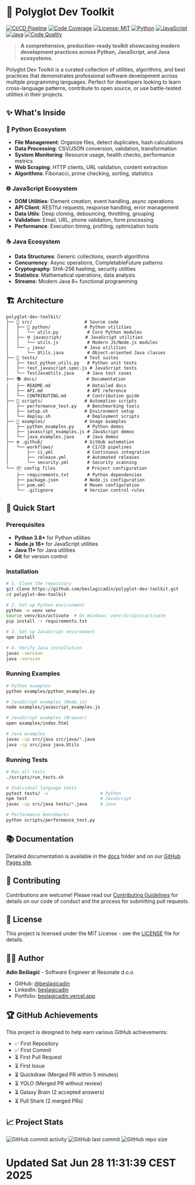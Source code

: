 # 🚀 Polyglot Dev Toolkit

[![CI/CD Pipeline](https://github.com/beslagicadin/polyglot-dev-toolkit/workflows/Continuous%20Integration/badge.svg)](https://github.com/beslagicadin/polyglot-dev-toolkit/actions)
[![Code Coverage](https://codecov.io/gh/beslagicadin/polyglot-dev-toolkit/branch/master/graph/badge.svg)](https://codecov.io/gh/beslagicadin/polyglot-dev-toolkit)
[![License: MIT](https://img.shields.io/badge/License-MIT-yellow.svg)](https://opensource.org/licenses/MIT)
[![Python](https://img.shields.io/badge/Python-3.8%2B-blue)](https://www.python.org/)
[![JavaScript](https://img.shields.io/badge/JavaScript-ES6%2B-yellow)](https://developer.mozilla.org/en-US/docs/Web/JavaScript)
[![Java](https://img.shields.io/badge/Java-11%2B-red)](https://openjdk.java.net/)
[![Code Quality](https://api.codeclimate.com/v1/badges/placeholder/maintainability)](https://codeclimate.com/github/beslagicadin/polyglot-dev-toolkit/maintainability)

> **A comprehensive, production-ready toolkit showcasing modern development practices across Python, JavaScript, and Java ecosystems.**

Polyglot Dev Toolkit is a curated collection of utilities, algorithms, and best practices that demonstrates professional software development across multiple programming languages. Perfect for developers looking to learn cross-language patterns, contribute to open source, or use battle-tested utilities in their projects.

## ✨ What's Inside

### 🐍 Python Ecosystem
- **File Management**: Organize files, detect duplicates, hash calculations
- **Data Processing**: CSV/JSON conversion, validation, transformation
- **System Monitoring**: Resource usage, health checks, performance metrics
- **Web Scraping**: HTTP clients, URL validation, content extraction
- **Algorithms**: Fibonacci, prime checking, sorting, statistics

### 🌐 JavaScript Ecosystem
- **DOM Utilities**: Element creation, event handling, async operations
- **API Client**: RESTful requests, response handling, error management
- **Data Utils**: Deep cloning, debouncing, throttling, grouping
- **Validation**: Email, URL, phone validation, form processing
- **Performance**: Execution timing, profiling, optimization tools

### ☕ Java Ecosystem
- **Data Structures**: Generic collections, search algorithms
- **Concurrency**: Async operations, CompletableFuture patterns
- **Cryptography**: SHA-256 hashing, security utilities
- **Statistics**: Mathematical operations, data analysis
- **Streams**: Modern Java 8+ functional programming

## 🏗️ Architecture

```
polyglot-dev-toolkit/
├── 📁 src/                    # Source code
│   ├── 🐍 python/             # Python utilities
│   │   └── utils.py           # Core Python modules
│   ├── 🌐 javascript/         # JavaScript utilities  
│   │   └── utils.js           # Modern JS/Node.js modules
│   └── ☕ java/               # Java utilities
│       └── Utils.java         # Object-oriented Java classes
├── 🧪 tests/                  # Test suites
│   ├── test_python_utils.py   # Python unit tests
│   ├── test_javascript.spec.js # JavaScript tests
│   └── TestJavaUtils.java     # Java test cases
├── 📚 docs/                   # Documentation
│   ├── README.md              # Detailed docs
│   ├── API.md                 # API reference
│   └── CONTRIBUTING.md        # Contribution guide
├── 🔧 scripts/                # Automation scripts
│   ├── performance_test.py    # Benchmarking tools
│   ├── setup.sh              # Environment setup
│   └── deploy.sh              # Deployment scripts
├── 🎯 examples/               # Usage examples
│   ├── python_examples.py     # Python demos
│   ├── javascript_examples.js # JavaScript demos
│   └── java_examples.java     # Java demos
├── ⚙️ .github/                # GitHub automation
│   └── workflows/             # CI/CD pipelines
│       ├── ci.yml             # Continuous integration
│       ├── release.yml        # Automated releases
│       └── security.yml       # Security scanning
└── 📦 config files            # Project configuration
    ├── requirements.txt       # Python dependencies
    ├── package.json          # Node.js configuration
    ├── pom.xml               # Maven configuration
    └── .gitignore            # Version control rules
```

## 🚀 Quick Start

### Prerequisites
- **Python 3.8+** for Python utilities
- **Node.js 16+** for JavaScript utilities
- **Java 11+** for Java utilities
- **Git** for version control

### Installation

```bash
# 1. Clone the repository
git clone https://github.com/beslagicadin/polyglot-dev-toolkit.git
cd polyglot-dev-toolkit

# 2. Set up Python environment
python -m venv venv
source venv/bin/activate  # On Windows: venv\Scripts\activate
pip install -r requirements.txt

# 3. Set up JavaScript environment
npm install

# 4. Verify Java installation
javac -version
java -version
```

### Running Examples

```bash
# Python examples
python examples/python_examples.py

# JavaScript examples (Node.js)
node examples/javascript_examples.js

# JavaScript examples (Browser)
open examples/index.html

# Java examples
javac -cp src/java src/java/*.java
java -cp src/java java.Utils
```

### Running Tests

```bash
# Run all tests
./scripts/run_tests.sh

# Individual language tests
pytest tests/ -v                    # Python
npm test                            # JavaScript
javac -cp src/java tests/*.java     # Java

# Performance benchmarks
python scripts/performance_test.py
```

## 📚 Documentation

Detailed documentation is available in the [docs](./docs) folder and on our [GitHub Pages site](https://beslagicadin.github.io/new-project/).

## 🤝 Contributing

Contributions are welcome! Please read our [Contributing Guidelines](./CONTRIBUTING.md) for details on our code of conduct and the process for submitting pull requests.

## 📄 License

This project is licensed under the MIT License - see the [LICENSE](./LICENSE) file for details.

## 👨‍💻 Author

**Adin Bešlagić** - Software Engineer at Resonate d.o.o.
- GitHub: [@beslagicadin](https://github.com/beslagicadin)
- LinkedIn: [beslagicadin](https://www.linkedin.com/in/beslagicadin/)
- Portfolio: [beslagicadin.vercel.app](https://beslagicadin.vercel.app)

## 🏆 GitHub Achievements

This project is designed to help earn various GitHub achievements:
- ✅ First Repository
- ✅ First Commit
- ⏳ First Pull Request
- ⏳ First Issue
- ⏳ Quickdraw (Merged PR within 5 minutes)
- ⏳ YOLO (Merged PR without review)
- ⏳ Galaxy Brain (2 accepted answers)
- ⏳ Pull Shark (2 merged PRs)

## 📈 Project Stats

![GitHub commit activity](https://img.shields.io/github/commit-activity/m/beslagicadin/polyglot-dev-toolkit)
![GitHub last commit](https://img.shields.io/github/last-commit/beslagicadin/polyglot-dev-toolkit)
![GitHub repo size](https://img.shields.io/github/repo-size/beslagicadin/polyglot-dev-toolkit)
# Updated Sat Jun 28 11:31:39 CEST 2025
